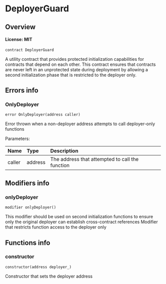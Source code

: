 # DeployerGuard

## Overview

#### License: MIT

```solidity
contract DeployerGuard
```

A utility contract that provides protected initialization capabilities for contracts
that depend on each other. This contract ensures that contracts are never left in an
unprotected state during deployment by allowing a second initialization phase that is
restricted to the deployer only.
## Errors info

### OnlyDeployer

```solidity
error OnlyDeployer(address caller)
```

Error thrown when a non-deployer address attempts to call deployer-only functions


Parameters:

| Name   | Type    | Description                                     |
| :----- | :------ | :---------------------------------------------- |
| caller | address | The address that attempted to call the function |

## Modifiers info

### onlyDeployer

```solidity
modifier onlyDeployer()
```

This modifier should be used on second initialization functions
to ensure only the original deployer can establish cross-contract references
Modifier that restricts function access to the deployer only

## Functions info

### constructor

```solidity
constructor(address deployer_)
```

Constructor that sets the deployer address